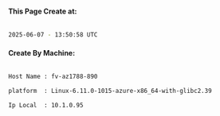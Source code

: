 
   
#### This Page Create at:

```bash

2025-06-07 - 13:50:58 UTC

```

#### Create By Machine:

```bash

Host Name : fv-az1788-890

platform  : Linux-6.11.0-1015-azure-x86_64-with-glibc2.39

Ip Local  : 10.1.0.95

```

